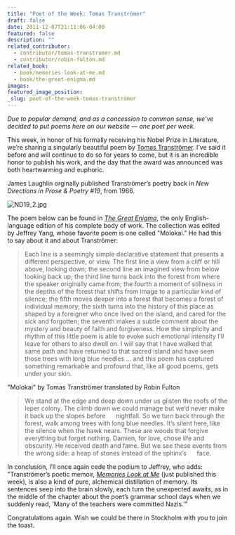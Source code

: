 ```yaml
---
title: "Poet of the Week: Tomas Tranströmer"
draft: false
date: 2011-12-07T21:11:06-04:00
featured: false
description: ""
related_contributor:
  - contributor/tomas-transtromer.md
  - contributor/robin-fulton.md
related_book:
  - book/memories-look-at-me.md
  - book/the-great-enigma.md
images:
featured_image_position: 
_slug: poet-of-the-week-tomas-tranströmer
---
```


_Due to popular demand, and as a concession to common sense, we’ve decided to put poems here on our website — one poet per week._

This week, in honor of his formally receiving his Nobel Prize in Literature, we’re sharing a singularly beautiful poem by [Tomas Transtrômer](http://ndbooks.com/author/tomas-transtromer). I’ve said it before and will continue to do so for years to come, but it is an incredible honor to publish his work, and the day that the award was announced was both heartwarming and euphoric. 

James Laughlin orginally published Tranströmer’s poetry back in _New Directions in Prose & Poetry #19_, from 1966. 

![ND19_2.jpg](http://ndbooks.com/images/uploads/ND19_2.jpg)

The poem below can be found in [_The Great Enigma_](http://ndbooks.com/book/the-great-enigma), the only English-language edition of his complete body of work. The collection was edited by Jeffrey Yang, whose favorite poem is one called "Molokai." He had this to say about it and about Transtrômer:

> Each line is a seemingly simple declarative statement that presents a different perspective, or view. The first line a view from a cliff or hill above, looking down; the second line an imagined view from below looking back up; the third line turns back into the forest from where the speaker originally came from; the fourth a moment of stillness in the depths of the forest that shifts from image to a particular kind of silence; the fifth moves deeper into a forest that becomes a forest of individual memory; the sixth turns into the history of this place as shaped by a foreigner who once lived on the island, and cared for the sick and forgotten; the seventh makes a subtle comment about the mystery and beauty of faith and forgiveness. How the simplicity and rhythm of this little poem is able to evoke such emotional intensity I’ll leave for others to also dwell on. I will say that I have walked that same path and have returned to that sacred island and have seen those trees with long blue needles … and this poem has captured something remarkable and profound that, like all good poems, gets under your skin.

"Molokai"
by Tomas Tranströmer
translated by Robin Fulton

> We stand at the edge and deep down under us glisten the roofs of the leper colony.
> The climb down we could manage but we’d never make it back up the slopes before
>      nightfall.
> So we turn back through the forest, walk among trees with long blue needles.
> It’s silent here, like the silence when the hawk nears.
> These are woods that forgive everything but forget nothing.
> Damien, for love, chose life and obscurity. He received death and fame.
> But we see these events from the wrong side: a heap of stones instead of the sphinx’s
>      face.

In conclusion, I’ll once again cede the podium to Jeffrey, who adds: "Tranströmer’s poetic memoir, [_Memories Look at Me_](http://ndbooks.com/book/memories-look-at-me) (just published this week), is also a kind of pure, alchemical distillation of memory. Its sentences seep into the brain slowly, each turn the unexpected awaits, as in the middle of the chapter about the poet’s grammar school days when we suddenly read, ’Many of the teachers were committed Nazis.’”

Congratulations again. Wish we could be there in Stockholm with you to join the toast.

